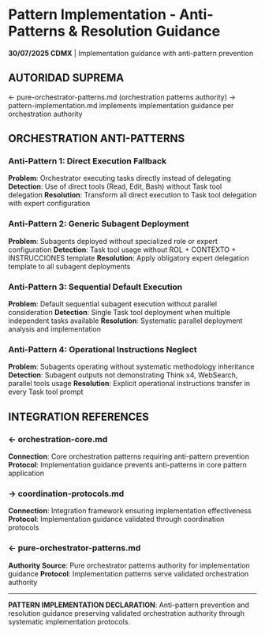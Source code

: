 # Pattern Implementation - Anti-Patterns & Resolution Guidance

**30/07/2025 CDMX** | Implementation guidance with anti-pattern prevention

## AUTORIDAD SUPREMA
← pure-orchestrator-patterns.md (orchestration patterns authority) → pattern-implementation.md implements implementation guidance per orchestration authority

## ORCHESTRATION ANTI-PATTERNS

### Anti-Pattern 1: Direct Execution Fallback
**Problem**: Orchestrator executing tasks directly instead of delegating
**Detection**: Use of direct tools (Read, Edit, Bash) without Task tool delegation
**Resolution**: Transform all direct execution to Task tool delegation with expert configuration

### Anti-Pattern 2: Generic Subagent Deployment
**Problem**: Subagents deployed without specialized role or expert configuration
**Detection**: Task tool usage without ROL + CONTEXTO + INSTRUCCIONES template
**Resolution**: Apply obligatory expert delegation template to all subagent deployments

### Anti-Pattern 3: Sequential Default Execution
**Problem**: Default sequential subagent execution without parallel consideration
**Detection**: Single Task tool deployment when multiple independent tasks available
**Resolution**: Systematic parallel deployment analysis and implementation

### Anti-Pattern 4: Operational Instructions Neglect
**Problem**: Subagents operating without systematic methodology inheritance
**Detection**: Subagent outputs not demonstrating Think x4, WebSearch, parallel tools usage
**Resolution**: Explicit operational instructions transfer in every Task tool prompt

## INTEGRATION REFERENCES

### ← orchestration-core.md
**Connection**: Core orchestration patterns requiring anti-pattern prevention
**Protocol**: Implementation guidance prevents anti-patterns in core pattern application

### → coordination-protocols.md
**Connection**: Integration framework ensuring implementation effectiveness
**Protocol**: Implementation guidance validated through coordination protocols

### ← pure-orchestrator-patterns.md
**Authority Source**: Pure orchestrator patterns authority for implementation guidance
**Protocol**: Implementation patterns serve validated orchestration authority

---

**PATTERN IMPLEMENTATION DECLARATION**: Anti-pattern prevention and resolution guidance preserving validated orchestration authority through systematic implementation protocols.